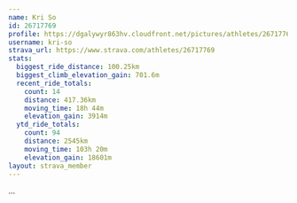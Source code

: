 ```yaml
---
name: Kri So
id: 26717769
profile: https://dgalywyr863hv.cloudfront.net/pictures/athletes/26717769/7761026/13/large.jpg
username: kri-so
strava_url: https://www.strava.com/athletes/26717769
stats:
  biggest_ride_distance: 100.25km
  biggest_climb_elevation_gain: 701.6m
  recent_ride_totals:
    count: 14
    distance: 417.36km
    moving_time: 18h 44m
    elevation_gain: 3914m
  ytd_ride_totals:
    count: 94
    distance: 2545km
    moving_time: 103h 20m
    elevation_gain: 18601m
layout: strava_member
--- 
```

...
